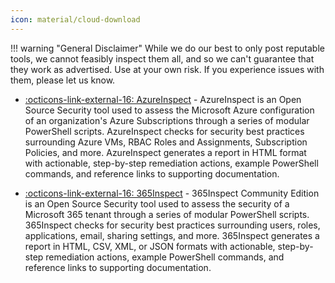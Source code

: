 ```yaml
---
icon: material/cloud-download
---
```


!!! warning "General Disclaimer"
    While we do our best to only post reputable tools, we cannot feasibly inspect them all, and so we can't guarantee that they work as advertised. Use at your own risk. If you experience issues with them, please let us know.

- [ :octicons-link-external-16: AzureInspect](https://github.com/soteria-security/AzureInspect) - AzureInspect is an Open Source Security tool used to assess the Microsoft Azure configuration of an organization's Azure Subscriptions through a series of modular PowerShell scripts. AzureInspect checks for security best practices surrounding Azure VMs, RBAC Roles and Assignments, Subscription Policies, and more. AzureInspect generates a report in HTML format with actionable, step-by-step remediation actions, example PowerShell commands, and reference links to supporting documentation.

- [ :octicons-link-external-16: 365Inspect](https://github.com/soteria-security/365Inspect) - 365Inspect Community Edition is an Open Source Security tool used to assess the security of a Microsoft 365 tenant through a series of modular PowerShell scripts. 365Inspect checks for security best practices surrounding users, roles, applications, email, sharing settings, and more. 365Inspect generates a report in HTML, CSV, XML, or JSON formats with actionable, step-by-step remediation actions, example PowerShell commands, and reference links to supporting documentation.
